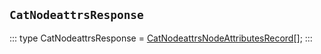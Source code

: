 ## `CatNodeattrsResponse`
:::
type CatNodeattrsResponse = [CatNodeattrsNodeAttributesRecord](./CatNodeattrsNodeAttributesRecord.md)[];
:::

